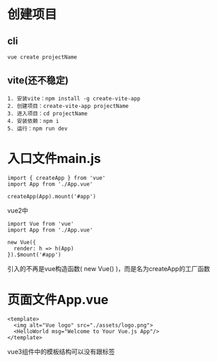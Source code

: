 # 创建项目
## cli
```
vue create projectName
```
## vite(还不稳定)
```
1. 安装vite：npm install -g create-vite-app
2. 创建项目：create-vite-app projectName
3. 进入项目：cd projectName
4. 安装依赖：npm i 
5. 运行：npm run dev
```

# 入口文件main.js
```
import { createApp } from 'vue'
import App from './App.vue'

createApp(App).mount('#app')
```
vue2中
```
import Vue from 'vue'
import App from './App.vue'

new Vue({
  render: h => h(App)
}).$mount('#app')
```
引入的不再是vue构造函数( new Vue() )，而是名为createApp的工厂函数

# 页面文件App.vue
```
<template>
  <img alt="Vue logo" src="./assets/logo.png">
  <HelloWorld msg="Welcome to Your Vue.js App"/>
</template>
```
vue3组件中的模板结构可以没有跟标签
